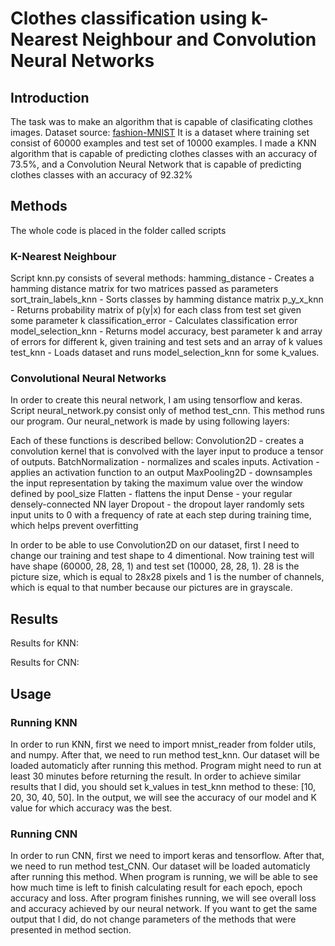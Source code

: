 # Clothes classification using k-Nearest Neighbour and Convolution Neural Networks
## Introduction
The task was to make an algorithm that is capable of clasificating clothes images. 
Dataset source: [fashion-MNIST](https://github.com/zalandoresearch/fashion-mnist)
It is a dataset where training set consist of 60000 examples and test set of 10000 examples.
I made a KNN algorithm that is capable of predicting clothes classes with an accuracy of 73.5%, and a
Convolution Neural Network that is capable of predicting clothes classes with an accuracy of 92.32%

## Methods
The whole code is placed in the folder called scripts

### K-Nearest Neighbour
Script knn.py consists of several methods:
hamming_distance - Creates a hamming distance matrix for two matrices passed as parameters
sort_train_labels_knn - Sorts classes by hamming distance matrix
p_y_x_knn - Returns probability matrix of p(y|x) for each class from test set given some parameter k
classification_error - Calculates classification error
model_selection_knn - Returns model accuracy, best parameter k and array of errors for different k, given training and test sets
and an array of k values
test_knn - Loads dataset and runs model_selection_knn for some k_values. 

### Convolutional Neural Networks
In order to create this neural network, I am using tensorflow and keras.
Script neural_network.py consist only of method test_cnn. This method runs our program.
Our neural_network is made by using following layers:



Each of these functions is described bellow:
Convolution2D - creates a convolution kernel that is convolved with the layer input to produce a tensor of outputs.
BatchNormalization - normalizes and scales inputs.
Activation - applies an activation function to an output
MaxPooling2D - downsamples the input representation by taking the maximum value over the window defined by pool_size
Flatten - flattens the input
Dense - your regular densely-connected NN layer
Dropout - the dropout layer randomly sets input units to 0 with a frequency of rate at each step during training time, 
which helps prevent overfitting

In order to be able to use Convolution2D on our dataset, first I need to change our training and test shape to 4 dimentional.
Now training test will have shape (60000, 28, 28, 1) and test set (10000, 28, 28, 1). 28 is the picture size, which is
equal to 28x28 pixels and 1 is the number of channels, which is equal to that number because our pictures are in grayscale.

## Results
Results for KNN:

Results for CNN:

## Usage
### Running KNN
In order to run KNN, first we need to import mnist_reader from folder utils, and numpy. After that, we need to run method
test_knn. Our dataset will be loaded automaticly after running this method. Program might need to run at least 30 
minutes before returning the result. In order to achieve similar results that I did, you should set k_values in test_knn 
method to these: [10, 20, 30, 40, 50]. In the output, we will see the accuracy of our model and K value for which accuracy was the best.

### Running CNN
In order to run CNN, first we need to import keras and tensorflow. After that, we need to run method test_CNN.
Our dataset will be loaded automaticly after running this method. When program is running, we will be able to see how much time
is left to finish calculating result for each epoch, epoch accuracy and loss. After program finishes running, we will see
overall loss and accuracy achieved by our neural network. If you want to get the same output that I did, do not change parameters 
of the methods that were presented in method section.
